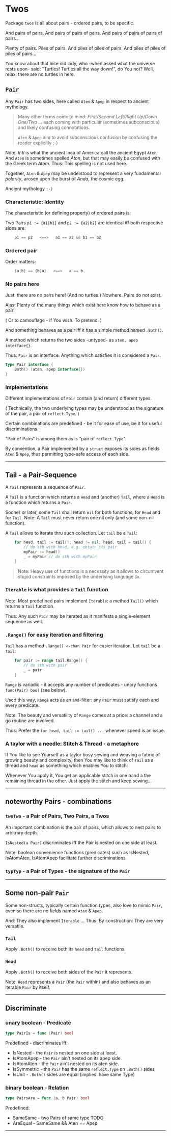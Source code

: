 # Twos

Package `twos` is all about pairs - ordered pairs, to be specific.

And pairs of pairs. And pairs of pairs of pairs. And pairs of pairs of pairs of pairs...

Plenty of pairs. Piles of pairs. And piles of piles of pairs. And piles of piles of piles of pairs...

You know about that nice old lady, who -when asked what the universe rests upon- said:
"Turtles! Turtles all the way down!", do You not? Well, relax: there are no turtles in here.

## `Pair`

Any `Pair` has two sides, here called `Aten` & `Apep` in respect to ancient mythology.

> Many other terms come to mind: _First/Second Left/Right Up/Down One/Two ..._
> each coming with particular (sometimes subconscious) and likely confusing connotations.
> 
> `Aten` & `Apep` aim to avoid subconscious confusion by confusing the reader explicitly ;-)

Note: _Inti_ is what the ancient Inca of America call the ancient Egypt `Aten`.
And `Aten` is sometimes spelled _Aton_, but that may easily be confused with the Greek term _Atom_.
Thus: This spelling is not used here.

Together, `Aten` & `Apep` may be understood to represent a very fundamental _polarity_,
arosen upon the burst of _Anda_, the cosmic egg.

Ancient mythology `:-)`

### Characteristic: Identity

The characteristic (or defining property) of ordered pairs is:

Two Pairs `p1 := {a1|b1}` and `p2 := {a2|b2}` are identical iff both respective sides are:

```go
	p1 == p2   <==>   a1 == a2 && b1 == b2
```

### Ordered pair

Order matters:

```go
	{a|b} == {b|a}   <==>   a == b.
```

### No pairs here

Just: there are no pairs here! (And no turtles.) Nowhere. Pairs do not exist.

Alas: Plenty of the many things which exist here know how to behave as a pair!

( Or to camouflage - if You wish. To pretend. )

And something behaves as a pair iff it has a simple method named `.Both()`.

A method which returns the two sides -untyped- as `aten, apep interface{}`.

Thus: `Pair` is an interface. Anything which satisfies it is considered a `Pair`.

```go 
type Pair interface {
	Both() (aten, apep interface{})
}
```

### Implementations

Different implementations of `Pair` contain (and return) different types.

( Technically, the two underlying types may be understood as the signature of the pair,
  a pair of `reflect.Type`. )

Certain combinations are predefined - be it for ease of use, be it for useful discriminations.

"Pair of Pairs" is among them as is "pair of `reflect.Type`".

By convention, a Pair implemented by a `struct` exposes its sides as fields `Aten` & `Apep`,
thus permitting type-safe access of each side.

---
## Tail - a Pair-Sequence

A `Tail` represents a sequence of `Pair`.

A `Tail` is a function which returns a `Head` and (another) `Tail`, where a `Head` is a function which returns a `Pair`.

Sooner or later, some `Tail` shall return `nil` for both functions, for `Head` and for `Tail`.
Note: A `Tail` must never return one nil only (and some non-nil function).

A `Tail` allows to iterate thru such collection.
Let `tail` be a `Tail`:
```go
	for head, tail := tail(); head != nil; head, tail = tail() {
		// do sth with head, e.g. obtain its pair
		myPair := head()
		_ = myPair // do sth with myPair
	}
```

> Note: Heavy use of functions is a necessity as it allows to circumvent stupid constraints imposed by the underlying language `Go`.

### `Iterable` is what provides a `Tail` function

Note: Most predefined pairs implement `Iterable`: a method `Tail()` which returns a `Tail` function.

Thus: Any such `Pair` may be iterated as it manifests a single-element sequence as well.

### `.Range()` for easy iteration and filtering 

`Tail` has a method `.Range() <-chan Pair` for easier iteration.
Let `tail` be a `Tail`:
```go
	for pair := range tail.Range() {
		// do sth with pair
		_ = pair
	}
```

`Range` is variadic - it accepts any number of predicates - unary functions `func(Pair) bool` (see below).

Used this way, `Range` acts as an `and`-filter: any `Pair` must satisfy each and every predicate.

Note: The beauty and versatility of `Range` comes at a price: a channel and a go routine are involved.

Thus: Prefer the `for head, tail := tail() ...` whenever speed is an issue.

### A taylor with a needle: Stitch & Thread - a metaphore

If You like to see Yourself as a taylor busy sewing and weaving a fabric of growing beauty and complexity, then
You may like to think of `Tail` as a thread and `head` as something which enables You to stitch:

Whenever You apply it, You get an applicable stitch in one hand a the remaining thread in the other.
Just apply the stitch and keep sewing...

---
## noteworthy Pairs - combinations

### `twoTwo` - a Pair of Pairs, Two Pairs, a Twos

An important combination is the pair of pairs, which allows to nest pairs to arbitrary depth.

`IsNested(a Pair)` discriminates iff the Pair is nested on one side at least.

Note: boolean convenience functions (predicates) such as IsNested, IsAtomAten, IsAtomApep facilitate further discriminations.

### `typTyp` - a Pair of Types - the signature of the `Pair`

---
## Some non-pair `Pair`

Some non-structs, typically certain function types, also love to mimic `Pair`, even so there are no fields named `Aten` & `Apep`.

And: They also implement `Iterable` ... Thus: By construction: They are very versatile. 

### `Tail`
Apply `.Both()` to receive both its `head` and `tail` functions.

### `Head`
Apply `.Both()` to receive both sides of the `Pair` it represents.

Note: `Head` represents a `Pair` (the `Pair` within) and also behaves as an iterable `Pair` by itself.

---
## Discriminate

### unary boolean - Predicate

```go
type PairIs = func (Pair) bool
```

Predefined	- discriminates iff:
- IsNested	- the `Pair` is nested on one side at least.
 - IsAtomApep	- the `Pair` ain't nested on its apep side.
 - IsAtomAten	- the `Pair` ain't nested on its aten side.
- IsSymmetric	- the `Pair` has the same `reflect.Type` on `.Both()` sides
- IsUnit	- `.Both()` sides are equal (implies: have same Type)

### binary boolean - Relation

```go
type PairsAre = func (a, b Pair) bool
```

Predefined:
- SameSame - two Pairs of same type TODO
- AreEqual - SameSame && Aten == Apep

---
